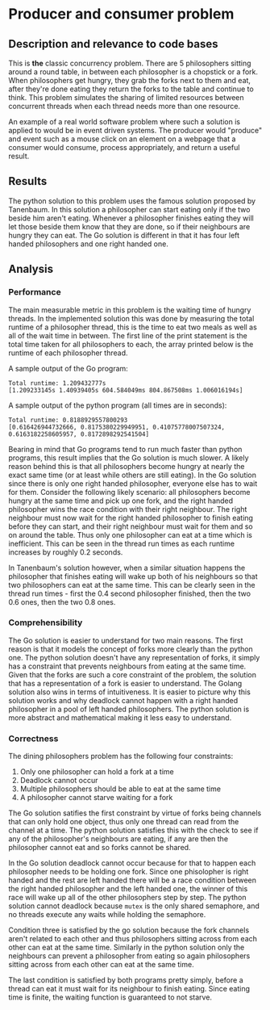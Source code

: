 # Producer and consumer problem

## Description and relevance to code bases
This is **the** classic concurrency problem. There are 5 philosophers sitting around a round table, in between each philosopher is a chopstick or a fork. When philosophers get hungry, they grab the forks next to them and eat, after they're done eating they return the forks to the table and continue to think. This problem simulates the sharing of limited resources between concurrent threads when each thread needs more than one resource. 

An example of a real world software problem where such a solution is applied to would be in event driven systems. The producer would "produce" and event such as a mouse click on an element on a webpage that a consumer would consume, process appropriately, and return a useful result.

## Results

The python solution to this problem uses the famous solution proposed by Tanenbaum. In this solution a philosopher can start eating only if the two beside him aren't eating. Whenever a philosopher finishes eating they will let those beside them know that they are done, so if their neighbours are hungry they can eat. The Go solution is different in that it has four left handed philosophers and one right handed one.

## Analysis

### Performance

The main measurable metric in this problem is the waiting time of hungry threads. In the implemented solution this was done by measuring the total runtime of a philosopher thread, this is the time to eat two meals as well as all of the wait time in between. The first line of the print statement is the total time taken for all philosophers to each, the array printed below is the runtime of each philosopher thread.

A sample output of the Go program:
```
Total runtime: 1.209432777s
[1.209233145s 1.40939405s 604.584049ms 804.867508ms 1.006016194s]
```

A sample output of the python program (all times are in seconds):
```
Total runtime: 0.8188929557800293
[0.616426944732666, 0.8175380229949951, 0.41075778007507324, 0.6163182258605957, 0.8172898292541504]
```

Bearing in mind that Go programs tend to run much faster than python programs, this result implies that the Go solution is much slower. A likely reason behind this is that all philosophers become hungry at nearly the exact same time (or at least while others are still eating). In the Go solution since there is only one right handed philosopher, everyone else has to wait for them. Consider the following likely scenario: all philosophers become hungry at the same time and pick up one fork, and the right handed philosopher wins the race condition with their right neighbour. The right neighbour must now wait for the right handed philosopher to finish eating before they can start, and their right neighbour must wait for them and so on around the table. Thus only one philosopher can eat at a time which is inefficient. This can be seen in the thread run times as each runtime increases by roughly 0.2 seconds.

In Tanenbaum's solution however, when a similar situation happens the philosopher that finishes eating will wake up both of his neighbours so that two philosophers can eat at the same time. This can be clearly seen in the thread run times - first the 0.4 second philosopher finished, then the two 0.6 ones, then the two 0.8 ones.

### Comprehensibility
The Go solution is easier to understand for two main reasons. The first reason is that it models the concept of forks more clearly than the python one. The python solution doesn't have any representation of forks, it simply has a constraint that prevents neighbours from eating at the same time. Given that the forks are such a core constraint of the problem, the solution that has a representation of a fork is easier to understand. The Golang solution also wins in terms of intuitiveness. It is easier to picture why this solution works and why deadlock cannot happen with a right handed philosopher in a pool of left handed philosophers. The python solution is more abstract and mathematical making it less easy to understand.

### Correctness
The dining philosophers problem has the following four constraints:
1. Only one philosopher can hold a fork at a time
2. Deadlock cannot occur
4. Multiple philosophers should be able to eat at the same time
3. A philosopher cannot starve waiting for a fork

The Go solution satifies the first constraint by virtue of forks being channels that can only hold one object, thus only one thread can read from the channel at a time. The python solution satisfies this with the check to see if any of the philosopher's neighbours are eating, if any are then the philosopher cannot eat and so forks cannot be shared.

In the Go solution deadlock cannot occur because for that to happen each philosopher needs to be holding one fork. Since one phisolopher is right handed and the rest are left handed there will be a race condition between the right handed philosopher and the left handed one, the winner of this race will wake up all of the other philosophers step by step. The python solution cannot deadlock because `mutex` is the only shared semaphore, and no threads execute any waits while holding the semaphore.

Condition three is satisfied by the go solution because the fork channels aren't related to each other and thus philosophers sitting across from each other can eat at the same time. Similarly in the python solution only the neighbours can prevent a philosopher from eating so again philosophers sitting across from each other can eat at the same time.

The last condition is satisfied by both programs pretty simply, before a thread can eat it must wait for its neighbour to finish eating. Since eating time is finite, the waiting function is guaranteed to not starve.